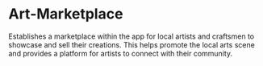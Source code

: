 # Art-Marketplace
Establishes a marketplace within the app for local artists and craftsmen to showcase and sell their creations. This helps promote the local arts scene and provides a platform for artists to connect with their community.
